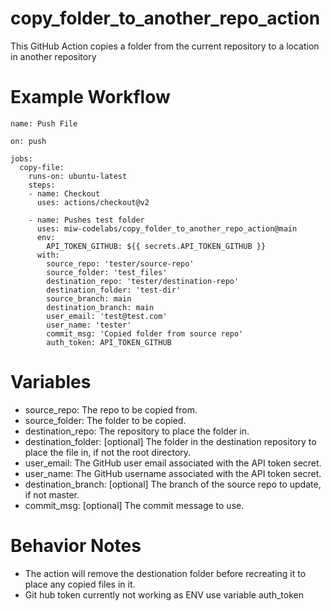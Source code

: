 # copy_folder_to_another_repo_action
This GitHub Action copies a folder from the current repository to a location in another repository

# Example Workflow
    name: Push File

    on: push

    jobs:
      copy-file:
        runs-on: ubuntu-latest
        steps:
        - name: Checkout
          uses: actions/checkout@v2

        - name: Pushes test folder
          uses: miw-codelabs/copy_folder_to_another_repo_action@main
          env:
            API_TOKEN_GITHUB: ${{ secrets.API_TOKEN_GITHUB }}
          with:
            source_repo: 'tester/source-repo'
            source_folder: 'test_files'
            destination_repo: 'tester/destination-repo'
            destination_folder: 'test-dir'
            source_branch: main
            destination_branch: main
            user_email: 'test@test.com'
            user_name: 'tester'
            commit_msg: 'Copied folder from source repo'
            auth_token: API_TOKEN_GITHUB

# Variables
* source_repo: The repo to be copied from.
* source_folder: The folder to be copied.
* destination_repo: The repository to place the folder in.
* destination_folder: [optional] The folder in the destination repository to place the file in, if not the root directory.
* user_email: The GitHub user email associated with the API token secret.
* user_name: The GitHub username associated with the API token secret.
* destination_branch: [optional] The branch of the source repo to update, if not master.
* commit_msg: [optional] The commit message to use.

# Behavior Notes
- The action will remove the destionation folder before recreating it to place any copied files in it.
- Git hub token currently not working as ENV use variable auth_token

